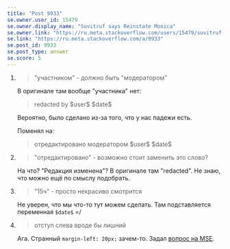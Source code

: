 ```yaml
---
title: "Post 9933"
se.owner.user_id: 15479
se.owner.display_name: "Suvitruf says Reinstate Monica"
se.owner.link: "https://ru.meta.stackoverflow.com/users/15479/suvitruf-says-reinstate-monica"
se.link: "https://ru.meta.stackoverflow.com/a/9933"
se.post_id: 9933
se.post_type: answer
se.score: 5
---
```

<ol>
<li><blockquote>
  <p>"участником" - должно быть "модератором"</p>
</blockquote>

<p>В оригинале там вообще "участника" нет:</p>

<blockquote>
  <p>redacted by $user$ $date$</p>
</blockquote>

<p>Вероятно, было сделано из-за того, что у нас падежи есть.</p>

<p>Поменял на:</p>

<blockquote>
  <p>отредактировано модератором $user$ $date$</p>
</blockquote></li>
<li><blockquote>
  <p>"отредактировано" - возможно стоит заменить это слово?</p>
</blockquote>

<p>На что? "Редакция изменена"? В оригинале там "redacted". Не знаю, что можно ещё по смыслу подобрать.</p></li>
<li><blockquote>
  <p>"15ч" - просто некрасиво смотрится</p>
</blockquote>

<p>Не уверен, что мы что-то тут можем сделать. Там подставляется переменная <code>$date$</code> =/</p></li>
<li><blockquote>
  <p>отступ слева вроде бы лишний</p>
</blockquote>

<p>Ага. Странный <code>margin-left: 20px;</code> зачем-то. Задал <a href="https://meta.stackexchange.com/q/341198/260198">вопрос на MSE</a>.</p></li>
</ol>
